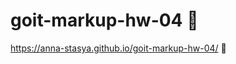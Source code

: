 # goit-markup-hw-04 :straight_ruler:

https://anna-stasya.github.io/goit-markup-hw-04/  :straight_ruler:
